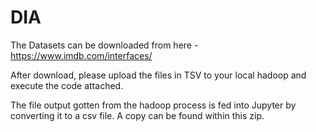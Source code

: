 # DIA

The Datasets can be downloaded from here - https://www.imdb.com/interfaces/

After download, please upload the files in TSV to your local hadoop and execute the code attached. 

The file output gotten from the hadoop process is fed into Jupyter by converting it to a csv file. A copy can be found within this zip. 
